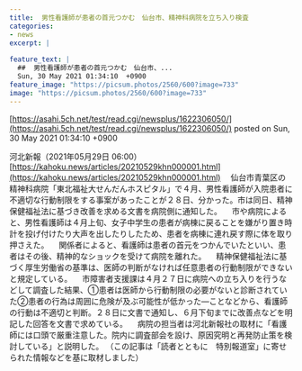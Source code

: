 ```yaml
---
title:  男性看護師が患者の首元つかむ　仙台市、精神科病院を立ち入り検査  
categories:
- news
excerpt: |
  
feature_text: |
  ##  男性看護師が患者の首元つかむ　仙台市、...
  Sun, 30 May 2021 01:34:10  +0900
feature_image: "https://picsum.photos/2560/600?image=733"
image: "https://picsum.photos/2560/600?image=733"
---
```


[https://asahi.5ch.net/test/read.cgi/newsplus/1622306050/](https://asahi.5ch.net/test/read.cgi/newsplus/1622306050/)
posted on Sun, 30 May 2021 01:34:10  +0900

<!--more-->

河北新報（2021年05月29日 06:00） [https://kahoku.news/articles/20210529khn000001.html](https://kahoku.news/articles/20210529khn000001.html) 　仙台市青葉区の精神科病院「東北福祉大せんだんホスピタル」で４月、男性看護師が入院患者に不適切な行動制限をする事案があったことが２８日、分かった。市は同日、精神保健福祉法に基づき改善を求める文書を病院側に通知した。 　市や病院によると、男性看護師は４月上旬、女子中学生の患者が病棟に戻ることを嫌がり置き時計を投げ付けたり大声を出したりしたため、患者を病棟に連れ戻す際に体を取り押さえた。 　関係者によると、看護師は患者の首元をつかんでいたといい、患者はその後、精神的なショックを受けて病院を離れた。 　精神保健福祉法に基づく厚生労働省の基準は、医師の判断がなければ任意患者の行動制限ができないと規定している。 　市障害者支援課は４月２７日に病院への立ち入りを行うなどして調査した結果、①患者は医師から行動制限の必要がないと診断されていた②患者の行為は周囲に危険が及ぶ可能性が低かった—ことなどから、看護師の行動は不適切と判断。２８日に文書で通知し、６月下旬までに改善点などを明記した回答を文書で求めている。 　病院の担当者は河北新報社の取材に「看護師には口頭で厳重注意した。院内に調査部会を設け、原因究明と再発防止策を検討している」と説明した。 （この記事は「読者とともに　特別報道室」に寄せられた情報などを基に取材しました）
